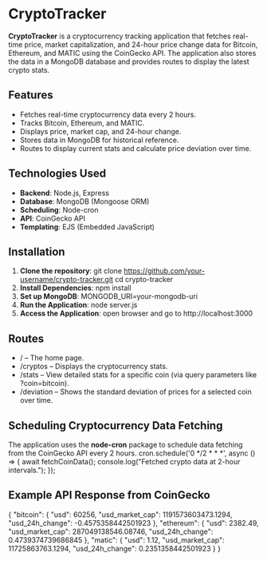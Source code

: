 # CryptoTracker

**CryptoTracker** is a cryptocurrency tracking application that fetches real-time price, market capitalization, and 24-hour price change data for Bitcoin, Ethereum, and MATIC using the CoinGecko API. The application also stores the data in a MongoDB database and provides routes to display the latest crypto stats.

## Features
- Fetches real-time cryptocurrency data every 2 hours.
- Tracks Bitcoin, Ethereum, and MATIC.
- Displays price, market cap, and 24-hour change.
- Stores data in MongoDB for historical reference.
- Routes to display current stats and calculate price deviation over time.

## Technologies Used
- **Backend**: Node.js, Express
- **Database**: MongoDB (Mongoose ORM)
- **Scheduling**: Node-cron
- **API**: CoinGecko API
- **Templating**: EJS (Embedded JavaScript)

## Installation

1. **Clone the repository**:
   git clone https://github.com/your-username/crypto-tracker.git
   cd crypto-tracker
2. **Install Dependencies**:
   npm install
3. **Set up MongoDB**:
   MONGODB_URI=your-mongodb-uri
4. **Run the Application**:
   node server.js
5. **Access the Application**:
   open browser and go to http://localhost:3000
## Routes
- / – The home page.
- /cryptos – Displays the cryptocurrency stats.
- /stats – View detailed stats for a specific coin (via query parameters like ?coin=bitcoin).
- /deviation – Shows the standard deviation of prices for a selected coin over time.

## Scheduling Cryptocurrency Data Fetching
The application uses the **node-cron** package to schedule data fetching from the CoinGecko API every 2 hours.
cron.schedule('0 */2 * * *', async () => {
    await fetchCoinData();
    console.log("Fetched crypto data at 2-hour intervals.");
});
## Example API Response from CoinGecko
{
  "bitcoin": {
    "usd": 60256,
    "usd_market_cap": 1191573603473.1294,
    "usd_24h_change": -0.4575358442501923
  },
  "ethereum": {
    "usd": 2382.49,
    "usd_market_cap": 287049138546.08746,
    "usd_24h_change": 0.4739374739686845
  },
  "matic": {
    "usd": 1.12,
    "usd_market_cap": 11725863763.1294,
    "usd_24h_change": 0.2351358442501923
  }
}

   
